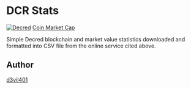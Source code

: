 # DCR Stats
[![Decred](https://d1ic4altzx8ueg.cloudfront.net/finder-au/wp-uploads/2017/12/decred-logo.png)](https://www.decred.org/) 
[Coin Market Cap](https://coinmarketcap.com/)

Simple Decred blockchain and market value statistics downloaded and formatted into CSV file from 
the online service cited above.

## Author
[d3vil401](http://www.d3vsite.org/)
